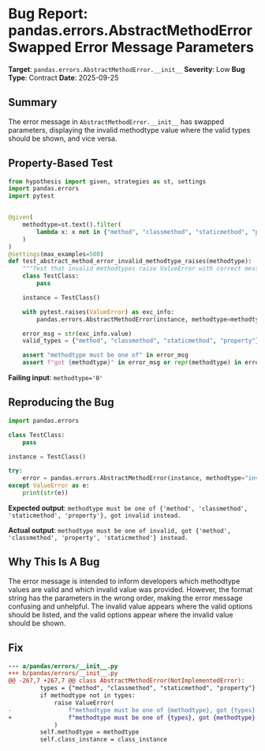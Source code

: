 # Bug Report: pandas.errors.AbstractMethodError Swapped Error Message Parameters

**Target**: `pandas.errors.AbstractMethodError.__init__`
**Severity**: Low
**Bug Type**: Contract
**Date**: 2025-09-25

## Summary

The error message in `AbstractMethodError.__init__` has swapped parameters, displaying the invalid methodtype value where the valid types should be shown, and vice versa.

## Property-Based Test

```python
from hypothesis import given, strategies as st, settings
import pandas.errors
import pytest


@given(
    methodtype=st.text().filter(
        lambda x: x not in {"method", "classmethod", "staticmethod", "property"}
    )
)
@settings(max_examples=500)
def test_abstract_method_error_invalid_methodtype_raises(methodtype):
    """Test that invalid methodtypes raise ValueError with correct message."""
    class TestClass:
        pass

    instance = TestClass()

    with pytest.raises(ValueError) as exc_info:
        pandas.errors.AbstractMethodError(instance, methodtype=methodtype)

    error_msg = str(exc_info.value)
    valid_types = {"method", "classmethod", "staticmethod", "property"}

    assert "methodtype must be one of" in error_msg
    assert f"got {methodtype}" in error_msg or repr(methodtype) in error_msg
```

**Failing input**: `methodtype='0'`

## Reproducing the Bug

```python
import pandas.errors

class TestClass:
    pass

instance = TestClass()

try:
    error = pandas.errors.AbstractMethodError(instance, methodtype="invalid")
except ValueError as e:
    print(str(e))
```

**Expected output**: `methodtype must be one of {'method', 'classmethod', 'staticmethod', 'property'}, got invalid instead.`

**Actual output**: `methodtype must be one of invalid, got {'method', 'classmethod', 'property', 'staticmethod'} instead.`

## Why This Is A Bug

The error message is intended to inform developers which methodtype values are valid and which invalid value was provided. However, the format string has the parameters in the wrong order, making the error message confusing and unhelpful. The invalid value appears where the valid options should be listed, and the valid options appear where the invalid value should be shown.

## Fix

```diff
--- a/pandas/errors/__init__.py
+++ b/pandas/errors/__init__.py
@@ -267,7 +267,7 @@ class AbstractMethodError(NotImplementedError):
         types = {"method", "classmethod", "staticmethod", "property"}
         if methodtype not in types:
             raise ValueError(
-                f"methodtype must be one of {methodtype}, got {types} instead."
+                f"methodtype must be one of {types}, got {methodtype} instead."
             )
         self.methodtype = methodtype
         self.class_instance = class_instance
```